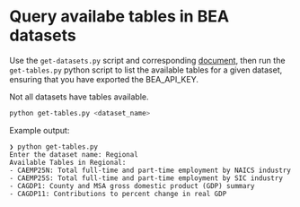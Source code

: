 # Query availabe tables in BEA datasets

Use the `get-datasets.py` script and corresponding [document](./DATASETS.md), then run the `get-tables.py` python script to list the available tables for a given dataset, ensuring that you have exported the BEA_API_KEY.

Not all datasets have tables available.

```bash
python get-tables.py <dataset_name>
```

Example output:

```plaintext
❯ python get-tables.py
Enter the dataset name: Regional
Available Tables in Regional:
- CAEMP25N: Total full-time and part-time employment by NAICS industry
- CAEMP25S: Total full-time and part-time employment by SIC industry
- CAGDP1: County and MSA gross domestic product (GDP) summary
- CAGDP11: Contributions to percent change in real GDP
```
